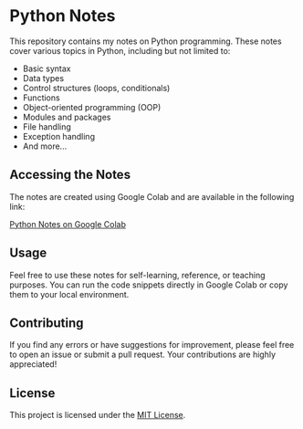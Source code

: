 # Python Notes

This repository contains my notes on Python programming. These notes cover various topics in Python, including but not limited to:

- Basic syntax
- Data types
- Control structures (loops, conditionals)
- Functions
- Object-oriented programming (OOP)
- Modules and packages
- File handling
- Exception handling
- And more...

## Accessing the Notes

The notes are created using Google Colab and are available in the following link:

[Python Notes on Google Colab](https://colab.research.google.com/drive/1JIgKhA6s7RMA23aXdQBRbLZWuqmVBPa9?usp=sharing)

## Usage

Feel free to use these notes for self-learning, reference, or teaching purposes. You can run the code snippets directly in Google Colab or copy them to your local environment.

## Contributing

If you find any errors or have suggestions for improvement, please feel free to open an issue or submit a pull request. Your contributions are highly appreciated!

## License

This project is licensed under the [MIT License](LICENSE).
